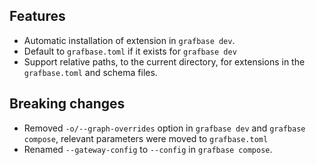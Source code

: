 ## Features

- Automatic installation of extension in `grafbase dev`.
- Default to `grafbase.toml` if it exists for `grafbase dev`
- Support relative paths, to the current directory, for extensions in the `grafbase.toml` and schema files.

## Breaking changes

- Removed `-o/--graph-overrides` option in `grafbase dev` and `grafbase compose`, relevant parameters were moved to `grafbase.toml`
- Renamed `--gateway-config` to `--config` in `grafbase compose`.
